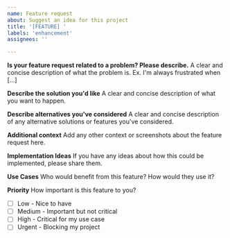```yaml
---
name: Feature request
about: Suggest an idea for this project
title: '[FEATURE] '
labels: 'enhancement'
assignees: ''

---
```


**Is your feature request related to a problem? Please describe.**
A clear and concise description of what the problem is. Ex. I'm always frustrated when [...]

**Describe the solution you'd like**
A clear and concise description of what you want to happen.

**Describe alternatives you've considered**
A clear and concise description of any alternative solutions or features you've considered.

**Additional context**
Add any other context or screenshots about the feature request here.

**Implementation Ideas**
If you have any ideas about how this could be implemented, please share them.

**Use Cases**
Who would benefit from this feature? How would they use it?

**Priority**
How important is this feature to you?
- [ ] Low - Nice to have
- [ ] Medium - Important but not critical
- [ ] High - Critical for my use case
- [ ] Urgent - Blocking my project 